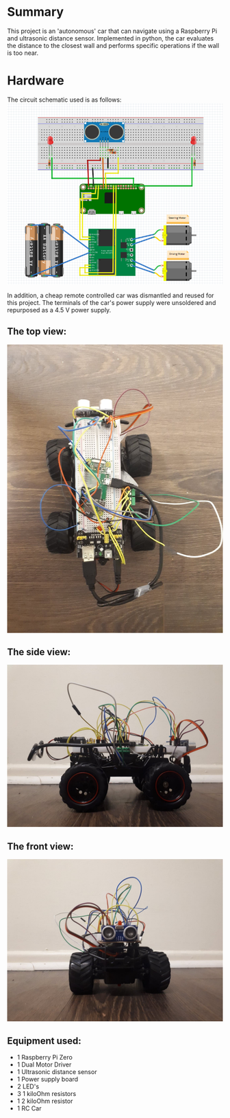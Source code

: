 # Summary
This project is an 'autonomous' car that can navigate using a Raspberry Pi and ultrasonic distance sensor. Implemented in python, the car evaluates the distance to the closest wall and performs specific operations if the wall is too near.

# Hardware
The circuit schematic used is as follows:
![Circuit Schematic](/images/schematic.jpg)

In addition, a cheap remote controlled car was dismantled and reused for this project. The terminals of the car's power supply were unsoldered and repurposed as a 4.5 V power supply.

## The top view:
![top](/images/top.jpg)

## The side view:
![side](/images/side.jpg)

## The front view:
![front](/images/front.jpg)

## Equipment used:
- 1 Raspberry Pi Zero
- 1 Dual Motor Driver
- 1 Ultrasonic distance sensor
- 1 Power supply board
- 2 LED's
- 3 1 kiloOhm resistors
- 1 2 kiloOhm resistor
- 1 RC Car
